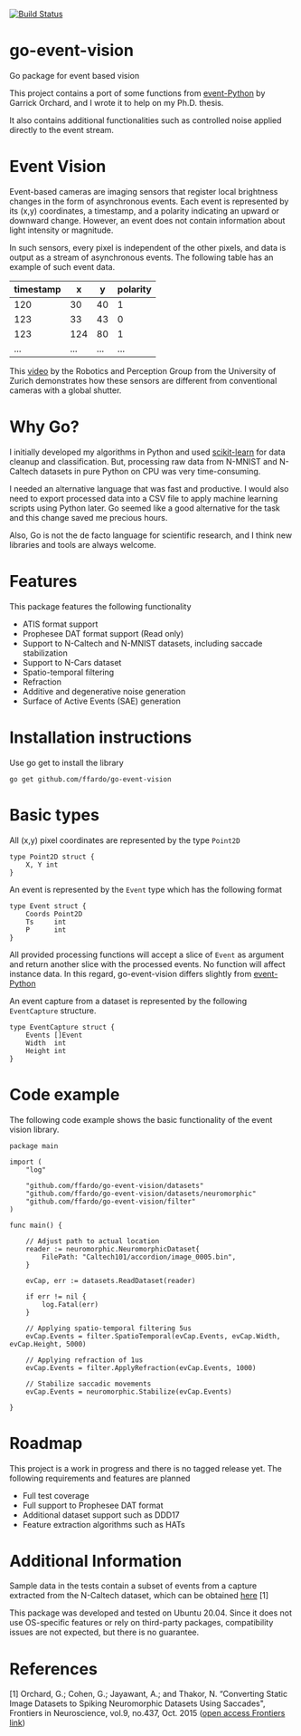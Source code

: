 [![Build Status](https://ffardo.semaphoreci.com/badges/go-event-vision/branches/main.svg?style=shields)](https://ffardo.semaphoreci.com/projects/go-event-vision)

# go-event-vision
Go package for event based vision

This project contains a port of some functions from [event-Python](https://github.com/gorchard/event-Python) by Garrick Orchard, and I wrote it to help on my Ph.D. thesis.

It also contains additional functionalities such as controlled noise applied directly to the event stream.

# Event Vision

Event-based cameras are imaging sensors that register local brightness changes in the form of asynchronous events. Each event is represented by its (x,y) coordinates, a timestamp, and a polarity indicating an upward or downward change. However, an event does not contain information about light intensity or magnitude.

In such sensors, every pixel is independent of the other pixels, and data is output as a stream of asynchronous events. The following table has an example of such event data.


| timestamp |  x | y | polarity |
|-----------|----|---|----------|
|    120    |  30| 40|     1    |
|    123    |  33| 43|     0    |
|    123    | 124| 80|     1    |
|    ...    | ...|...|    ...   |


This [video](https://www.youtube.com/watch?v=LauQ6LWTkxM) by the Robotics and Perception Group from the University of Zurich demonstrates how these sensors are different from conventional cameras with a global shutter.

# Why Go?

I initially developed my algorithms in Python and used [scikit-learn](https://scikit-learn.org/) for data cleanup and classification. But, processing raw data from N-MNIST and N-Caltech datasets in pure Python on CPU was very time-consuming.

I needed an alternative language that was fast and productive. I would also need to export processed data into a CSV file to apply machine learning scripts using Python later. Go seemed like a good alternative for the task and this change saved me precious hours.

Also, Go is not the de facto language for scientific research, and I think new libraries and tools are always welcome.

# Features

This package features the following functionality

* ATIS format support
* Prophesee DAT format support (Read only)
* Support to N-Caltech and N-MNIST datasets, including saccade stabilization
* Support to N-Cars dataset
* Spatio-temporal filtering
* Refraction
* Additive and degenerative noise generation
* Surface of Active Events (SAE) generation

# Installation instructions

Use go get to install the library
```
go get github.com/ffardo/go-event-vision
```

# Basic types

All (x,y) pixel coordinates are represented by the type ```Point2D```

```
type Point2D struct {
	X, Y int
}

```

An event is represented by the `Event` type which has the following format

```
type Event struct {
	Coords Point2D
	Ts     int
	P      int
}
```

All provided processing functions will accept a slice of `Event` as argument and return another slice with the processed events. No function will affect instance data. In this regard, go-event-vision differs slightly from [event-Python](https://github.com/gorchard/event-Python)

An event capture from a dataset is represented by the following `EventCapture` structure.

```
type EventCapture struct {
	Events []Event
	Width  int
	Height int
}
```

# Code example

The following code example shows the basic functionality of the event vision library.

```
package main

import (
	"log"

	"github.com/ffardo/go-event-vision/datasets"
	"github.com/ffardo/go-event-vision/datasets/neuromorphic"
	"github.com/ffardo/go-event-vision/filter"
)

func main() {

	// Adjust path to actual location
	reader := neuromorphic.NeuromorphicDataset{
		FilePath: "Caltech101/accordion/image_0005.bin",
	}

	evCap, err := datasets.ReadDataset(reader)

	if err != nil {
		log.Fatal(err)
	}

	// Applying spatio-temporal filtering 5us
	evCap.Events = filter.SpatioTemporal(evCap.Events, evCap.Width, evCap.Height, 5000)

	// Applying refraction of 1us
	evCap.Events = filter.ApplyRefraction(evCap.Events, 1000)

	// Stabilize saccadic movements
	evCap.Events = neuromorphic.Stabilize(evCap.Events)

}
```

# Roadmap

This project is a work in progress and there is no tagged release yet. The following requirements and features are planned

* Full test coverage
* Full support to Prophesee DAT format
* Additional dataset support such as DDD17
* Feature extraction algorithms such as HATs


# Additional Information
Sample data in the tests contain a subset of events from a capture extracted from the N-Caltech dataset, which can be obtained  [here](https://www.garrickorchard.com/datasets/n-caltech101) [1]

This package was developed and tested on Ubuntu 20.04. Since it does not use OS-specific features or rely on third-party packages, compatibility issues are not expected, but there is no guarantee.

# References

[1] Orchard, G.; Cohen, G.; Jayawant, A.; and Thakor, N. “Converting Static Image Datasets to Spiking Neuromorphic Datasets Using Saccades", Frontiers in Neuroscience, vol.9, no.437, Oct. 2015 ([open access Frontiers link](https://www.frontiersin.org/articles/10.3389/fnins.2015.00437/full))
